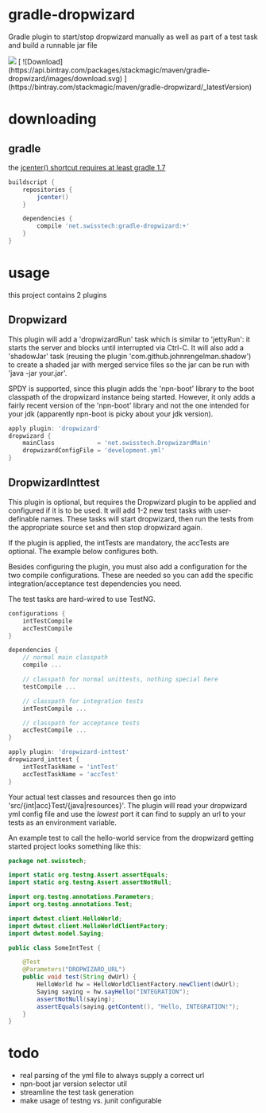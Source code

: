 
gradle-dropwizard
=================

Gradle plugin to start/stop dropwizard manually as well as part of a test task and build a runnable jar file

<img src="https://travis-ci.org/stackmagic/gradle-dropwizard.svg?branch=master" />
[ ![Download](https://api.bintray.com/packages/stackmagic/maven/gradle-dropwizard/images/download.svg) ](https://bintray.com/stackmagic/maven/gradle-dropwizard/_latestVersion)

downloading
===========

gradle
------

the [jcenter() shortcut requires at least gradle 1.7](http://www.gradle.org/docs/1.7/release-notes#jcenter-repository-support)

```groovy
buildscript {
    repositories {
        jcenter()
    }

    dependencies {
        compile 'net.swisstech:gradle-dropwizard:+'
    }
}
```


usage
=====

this project contains 2 plugins

Dropwizard
----------

This plugin will add a 'dropwizardRun' task which is similar to 'jettyRun': it starts the server and blocks until interrupted via Ctrl-C.
It will also add a 'shadowJar' task (reusing the plugin 'com.github.johnrengelman.shadow') to create a shaded jar with merged service files so
the jar can be run with 'java -jar your.jar'.

SPDY is supported, since this plugin adds the 'npn-boot' library to the boot classpath of the dropwizard instance being started. However,
it only adds a fairly recent version of the 'npn-boot' library and not the one intended for your jdk (apparently npn-boot is picky about
your jdk version).

```groovy
apply plugin: 'dropwizard'
dropwizard {
	mainClass            = 'net.swisstech.DropwizardMain'
	dropwizardConfigFile = 'development.yml'
}
```

DropwizardInttest
-----------------

This plugin is optional, but requires the Dropwizard plugin to be applied and configured if it is to be used.
It will add 1-2 new test tasks with user-definable names. These tasks will start dropwizard, then run the tests
from the appropriate source set and then stop dropwizard again.

If the plugin is applied, the intTests are mandatory, the accTests are optional. The example
below configures both.

Besides configuring the plugin, you must also add a configuration for the two compile configurations. These are needed
so you can add the specific integration/acceptance test dependencies you need.

The test tasks are hard-wired to use TestNG.

```groovy
configurations {
	intTestCompile
	accTestCompile
}

dependencies {
	// normal main classpath
	compile ...

	// classpath for normal unittests, nothing special here
	testCompile ...

	// classpath for integration tests
	intTestCompile ...

	// classpath for acceptance tests
	accTestCompile ...
}

apply plugin: 'dropwizard-inttest'
dropwizard_inttest {
	intTestTaskName = 'intTest'
	accTestTaskName = 'accTest'
}
```

Your actual test classes and resources then go into 'src/{int|acc}Test/{java|resources}'. The plugin will read your
dropwizard yml config file and use the *lowest* port it can find to supply an url to your tests as an environment variable.

An example test to call the hello-world service from the dropwizard getting started project looks something like this:

```java
package net.swisstech;

import static org.testng.Assert.assertEquals;
import static org.testng.Assert.assertNotNull;

import org.testng.annotations.Parameters;
import org.testng.annotations.Test;

import dwtest.client.HelloWorld;
import dwtest.client.HelloWorldClientFactory;
import dwtest.model.Saying;

public class SomeIntTest {

	@Test
	@Parameters("DROPWIZARD_URL")
	public void test(String dwUrl) {
		HelloWorld hw = HelloWorldClientFactory.newClient(dwUrl);
		Saying saying = hw.sayHello("INTEGRATION");
		assertNotNull(saying);
		assertEquals(saying.getContent(), "Hello, INTEGRATION!");
	}
}
```

todo
====

* real parsing of the yml file to always supply a correct url
* npn-boot jar version selector util
* streamline the test task generation
* make usage of testng vs. junit configurable
